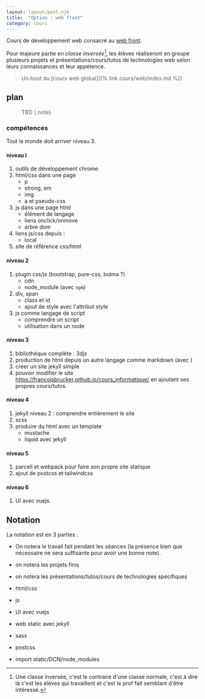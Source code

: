 ```yaml
---
layout: layout/post.njk 
title:  "Option : web front"
category: cours
---
```



Cours de développement web consacré au [web front](https://fr.wikipedia.org/wiki/D%C3%A9veloppement_web_frontal).

Pour majeure partie en *classe inversée*[^1], les élèves réaliseront en groupe plusieurs projets et présentations/cours/tutos de technologies web selon leurs connaissances et leur appétence.

[^1]: Une classe inversée, c'est le contraire d'une classe normale, c'est à dire là c'est les élèves qui travaillent et c'est le prof fait semblant d'être intéressé.

> Un bout du [cours web global]({% link cours/web/index.md %})

## plan

> TBD
{.note}


### compétences

Tout le monde doit arriver niveau 3.

#### niveau I

1. outils de développement chrome
2. html/css dans une page
   * p 
   * strong, em
   * img
   * a et pseudo-css
3. js dans une page html
   * élément de langage
   * liens onclick/onmove
   * arbre dom 
4. liens js/css depuis :
   * local
5. site de référence css/html

#### niveau 2

1. plugin css/js (bootstrap, pure-css, bulma ?)
   * cdn
   * node_module (avec `npm`)
2. div, span
   * class et id
   * ajout de style avec l'attribut style
3. js comme langage de script
   * comprendre un script
   * utilisation dans un node

#### niveau 3

1. bibliothèque complète : 3djs
2. production de html depuis un autre langage comme markdown (avec )
3. créer un site jekyll simple
4. pouvoir modifier le site <https://francoisbrucker.github.io/cours_informatique/> en ajoutant ses propres cours/tutos.

#### niveau 4

1. jekyll niveau 2 : comprendre entièrement le site
2. scss
3. produire du html avec un template
   * mustache
   * liquid avec jekyll

#### niveau 5

1. parcell et webpack pour faire son propre site statique
2. ajout de postcss et tailwindcss

#### niveau 6

1. UI avec vuejs.

## Notation

La notation est en 3 parties :

* On notera le travail fait pendant les séances (la présence bien que nécessaire ne sera suffisante pour avoir une bonne note).
* on notera les projets finis
* on notera les présentations/tutos/cours de technologies spécifiques

* html/css
* js
* UI avec vuejs
* web static avec jekyll
* sass
* postcss
* import static/DCN/node_modules